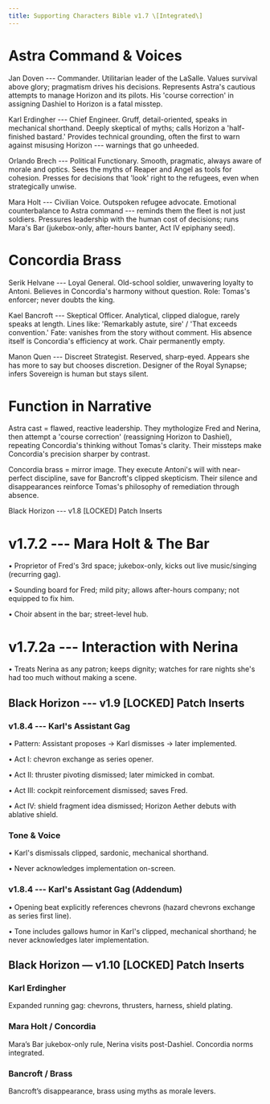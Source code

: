 ```yaml
---
title: Supporting Characters Bible v1.7 \[Integrated\]
---
```


# Astra Command & Voices

Jan Doven --- Commander. Utilitarian leader of the LaSalle. Values
survival above glory; pragmatism drives his decisions. Represents
Astra's cautious attempts to manage Horizon and its pilots. His \'course
correction\' in assigning Dashiel to Horizon is a fatal misstep.

Karl Erdingher --- Chief Engineer. Gruff, detail-oriented, speaks in
mechanical shorthand. Deeply skeptical of myths; calls Horizon a
\'half-finished bastard.\' Provides technical grounding, often the first
to warn against misusing Horizon --- warnings that go unheeded.

Orlando Brech --- Political Functionary. Smooth, pragmatic, always aware
of morale and optics. Sees the myths of Reaper and Angel as tools for
cohesion. Presses for decisions that \'look\' right to the refugees,
even when strategically unwise.

Mara Holt --- Civilian Voice. Outspoken refugee advocate. Emotional
counterbalance to Astra command --- reminds them the fleet is not just
soldiers. Pressures leadership with the human cost of decisions; runs
Mara's Bar (jukebox-only, after-hours banter, Act IV epiphany seed).

# Concordia Brass

Serik Helvane --- Loyal General. Old-school soldier, unwavering loyalty
to Antoni. Believes in Concordia's harmony without question. Role:
Tomas's enforcer; never doubts the king.

Kael Bancroft --- Skeptical Officer. Analytical, clipped dialogue,
rarely speaks at length. Lines like: \'Remarkably astute, sire\' /
\'That exceeds convention.\' Fate: vanishes from the story without
comment. His absence itself is Concordia's efficiency at work. Chair
permanently empty.

Manon Quen --- Discreet Strategist. Reserved, sharp-eyed. Appears she
has more to say but chooses discretion. Designer of the Royal Synapse;
infers Sovereign is human but stays silent.

# Function in Narrative

Astra cast = flawed, reactive leadership. They mythologize Fred and
Nerina, then attempt a \'course correction\' (reassigning Horizon to
Dashiel), repeating Concordia's thinking without Tomas's clarity. Their
missteps make Concordia's precision sharper by contrast.

Concordia brass = mirror image. They execute Antoni's will with
near-perfect discipline, save for Bancroft's clipped skepticism. Their
silence and disappearances reinforce Tomas's philosophy of remediation
through absence.

Black Horizon --- v1.8 \[LOCKED\] Patch Inserts

# v1.7.2 --- Mara Holt & The Bar

• Proprietor of Fred's 3rd space; jukebox-only, kicks out live
music/singing (recurring gag).

• Sounding board for Fred; mild pity; allows after-hours company; not
equipped to fix him.

• Choir absent in the bar; street-level hub.

# v1.7.2a --- Interaction with Nerina

• Treats Nerina as any patron; keeps dignity; watches for rare nights
she's had too much without making a scene.

## Black Horizon --- v1.9 \[LOCKED\] Patch Inserts

### v1.8.4 --- Karl's Assistant Gag

• Pattern: Assistant proposes → Karl dismisses → later implemented.

• Act I: chevron exchange as series opener.

• Act II: thruster pivoting dismissed; later mimicked in combat.

• Act III: cockpit reinforcement dismissed; saves Fred.

• Act IV: shield fragment idea dismissed; Horizon Aether debuts with
ablative shield.

### Tone & Voice

• Karl's dismissals clipped, sardonic, mechanical shorthand.

• Never acknowledges implementation on-screen.

### v1.8.4 --- Karl's Assistant Gag (Addendum)

• Opening beat explicitly references chevrons (hazard chevrons exchange
as series first line).

• Tone includes gallows humor in Karl's clipped, mechanical shorthand;
he never acknowledges later implementation.


## Black Horizon — v1.10 [LOCKED] Patch Inserts
### Karl Erdingher
Expanded running gag: chevrons, thrusters, harness, shield plating.

### Mara Holt / Concordia
Mara’s Bar jukebox-only rule, Nerina visits post-Dashiel. Concordia norms integrated.

### Bancroft / Brass
Bancroft’s disappearance, brass using myths as morale levers.
